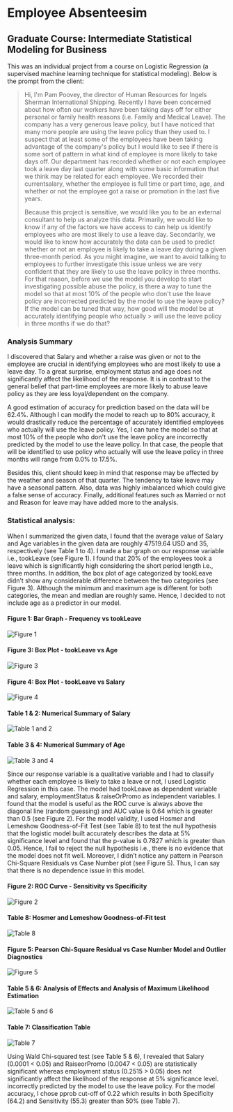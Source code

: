# Employee Absenteesim #
## Graduate Course: Intermediate Statistical Modeling for Business
This was an individual project from a course on Logistic Regression (a supervised machine learning technique for statistical modeling). Below is the prompt from the client:

> Hi, I'm Pam Poovey, the director of Human Resources for Ingels Sherman International Shipping. Recently I have been concerned about how often our workers have been taking days off for either personal or family health reasons (i.e. Family and Medical Leave). The company has a very generous leave policy, but I have noticed that many more people are using the leave policy than they used to. I suspect that at least some of the employees have been taking advantage of the company's policy but I would like to see if there is some sort of pattern in what kind of employee is more likely to take days off. Our department has recorded whether or not each employee took a leave day last quarter along with some basic information that we think may be related for each employee. We recorded their currentsalary, whether the employee is full time or part time, age, and whether or not the employee got a raise or promotion in the last five years. 
> 
> Because this project is sensitive, we would like you to be an external consultant to help us analyze this data. Primarily, we would like to know if any of the factors we have access to can help us identify employees who are most likely to use a leave day. Secondarily, we would like to know how accurately the data can be used to predict whether or not an employee is likely to take a leave day during a given three-month period. As you might imagine, we want to avoid talking to employees to further investigate this issue unless we are very confident that they are likely to use the leave policy in three months. For that reason, before we use the model you develop to start investigating possible abuse the policy, is there a way to tune the model so that at most 10% of the people who don't use the leave policy are incorrected predicted by the model to use the leave policy? If the model can be tuned that way, how good will the model be at accurately identifying people who actually > will use the leave policy in three months if we do that?

### Analysis Summary

I discovered that Salary and whether a raise was given or not to the employee are crucial in identifying employees who are most likely to use a leave day. To a great surprise, employment status and age does not significantly affect the likelihood of the response. It is in contrast to the general belief that part-time employees are more likely to abuse leave policy as they are less loyal/dependent on the company. 

A good estimation of accuracy for prediction based on the data will be 62.4%. Although I can modify the model to reach up to 80% accuracy, it would drastically reduce the percentage of accurately identified employees who actually will use the leave policy. Yes, I can tune the model so that at most 10% of the people who don't use the leave policy are incorrectly predicted by the model to use the leave policy. In that case, the people that will be identified to use policy who actually will use the leave policy in three months will range from 0.0% to 17.5%.

Besides this, client should keep in mind that response may be affected by the weather and season of that quarter. The tendency to take leave may have a seasonal pattern. Also, data was highly imbalanced which could give a false sense of accuracy. Finally, additional features such as Married or not and Reason for leave may have added more to the analysis. 

### Statistical analysis:

When I summarized the given data, I found that the average value of Salary and Age variables in the given data are roughly 47519.64 USD and 35, respectively (see Table 1 to 4). I made a bar graph on our response variable i.e., tookLeave (see Figure 1). I found that 20% of the employees took a leave which is significantly high considering the short period length i.e., three months. In addition, the box plot of age categorized by tookLeave didn’t show any considerable difference between the two categories (see Figure 3). Although the minimum and maximum age is different for both categories, the mean and median are roughly same. Hence, I decided to not include age as a predictor in our model. 

#### Figure 1: Bar Graph - Frequency vs tookLeave

![Figure 1](https://user-images.githubusercontent.com/37155988/93723232-00b29f00-fb6b-11ea-9aac-74ce74cf031b.png)

#### Figure 3: Box Plot - tookLeave vs Age

![Figure 3](https://user-images.githubusercontent.com/37155988/93723235-014b3580-fb6b-11ea-97f0-35fe3428e0c2.png)

#### Figure 4: Box Plot - tookLeave vs Salary

![Figure 4](https://user-images.githubusercontent.com/37155988/93723237-014b3580-fb6b-11ea-8f62-1deca3922152.png)

#### Table 1 & 2: Numerical Summary of Salary

![Table 1 and 2](https://user-images.githubusercontent.com/37155988/93723239-01e3cc00-fb6b-11ea-804a-8cc1ee0524e7.png)

#### Table 3 & 4: Numerical Summary of Age

![Table 3 and 4](https://user-images.githubusercontent.com/37155988/93723240-01e3cc00-fb6b-11ea-9485-de7e29c847c2.png)

Since our response variable is a qualitative variable and I had to classify whether each employee is likely to take a leave or not, I used Logistic Regression in this case. The model had tookLeave as dependent variable and salary, employmentStatus & raiseOrPromo as independent variables. I found that the model is useful as the ROC curve is always above the diagonal line (random guessing) and AUC value is 0.64 which is greater than 0.5 (see Figure 2). For the model validity, I used Hosmer and Lemeshow Goodness-of-Fit Test (see Table 8) to test the null hypothesis that the logistic model built accurately describes the data at 5% significance level and found that the p-value is 0.7827 which is greater than 0.05. Hence, I fail to reject the null hypothesis i.e., there is no evidence that the model does not fit well. Moreover, I didn’t notice any pattern in Pearson Chi-Square Residuals vs Case Number plot (see Figure 5). Thus, I can say that there is no dependence issue in this model. 

#### Figure 2: ROC Curve - Sensitivity vs Specificity

![Figure 2](https://user-images.githubusercontent.com/37155988/93723234-014b3580-fb6b-11ea-80d8-76e169173833.png)

#### Table 8: Hosmer and Lemeshow Goodness-of-Fit test

![Table 8](https://user-images.githubusercontent.com/37155988/93723243-01e3cc00-fb6b-11ea-9315-e403735813da.png)

#### Figure 5: Pearson Chi-Square Residual vs Case Number Model and Outlier Diagnostics 

![Figure 5](https://user-images.githubusercontent.com/37155988/93723238-014b3580-fb6b-11ea-9ea0-08c12878d6ac.png)

#### Table 5 & 6: Analysis of Effects and Analysis of Maximum Likelihood Estimation

![Table 5 and 6](https://user-images.githubusercontent.com/37155988/93723241-01e3cc00-fb6b-11ea-9c4e-dd9cb58a6a35.png)

#### Table 7: Classification Table

![Table 7](https://user-images.githubusercontent.com/37155988/93723242-01e3cc00-fb6b-11ea-9183-16ee39a72b7b.png)

Using Wald Chi-squared test (see Table 5 & 6), I revealed that Salary (0.0001 < 0.05) and RaiseorPromo (0.0047 < 0.05) are statistically significant whereas employment status (0.2515 > 0.05) does not significantly affect the likelihood of the response at 5% significance level. incorrectly predicted by the model to use the leave policy. For the model accuracy, I chose pprob cut-off of 0.22 which results in both Specificity (64.2) and Sensitivity (55.3) greater than 50% (see Table 7). 

